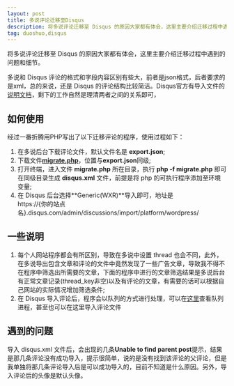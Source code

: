 ```yaml
---
layout: post
title: 多说评论迁移至Disqus
description: 将多说评论迁移至 Disqus 的原因大家都有体会，这里主要介绍迁移过程中遇到的问题和细节。
tag: duoshuo,disqus
---
```


将多说评论迁移至 Disqus 的原因大家都有体会，这里主要介绍迁移过程中遇到的问题和细节。

多说和 Disqus 评论的格式和字段内容区别有些大，前者是json格式，后者要求的是xml，总的来说，还是 Disqus 的评论结构比较简洁。Disqus官方有导入文件的<a href="https://help.disqus.com/customer/en/portal/articles/472150-custom-xml-import-format" target="_blank">说明文档</a>，剩下的工作自然是理清两者之间的关系即可，

## 如何使用

经过一番折腾用PHP写出了以下迁移评论的程序，使用过程如下：

1. 在多说后台下载评论文件，默认文件名是 **export.json**;
2. 下载文件<a href="{{ site.url }}/assets/migrate.php">**migrate.php**</a>，位置与**export.json**同级;
3. 打开终端，进入文件 **migrate.php** 所在目录，执行 **php -f migrate.php** 即可在同级目录生成 **disqus.xml** 文件，前提是将 php 的可执行程序添加至环境变量;
4. 在 Disqus 后台选择**Generic(WXR)**导入即可，地址是<br />https://{你的站点名}.disqus.com/admin/discussions/import/platform/wordpress/

## 一些说明

1. 每个人网站程序都会有所区别，导致在多说中设置 thread 也会不同，此外，在多说导出包含文章和评论的文件中竟然发现了一些广告文章，导致我不得不在程序中筛选出所需要的文章，下面的程序中进行的文章筛选结果是多说后台有正常文章记录(thread_key非空)以及有评论的文章，有需要的话可以根据自己网站的实际情况增加筛选条件;
2. 在 Disqus 导入评论后，程序会以队列的方式进行处理，可以在<a href="https://import.disqus.com/" target="_blank">这里</a>查看队列进程，甚至也可以在这里导入评论文件

## 遇到的问题

导入 disqus.xml 文件后，会出现的几条**Unable to find parent post**提示，结果是那几条评论没有成功导入，提示很简单，说的是没有找到该评论的父评论，但是我单独将那几条评论导入后是可以成功导入的，目前不知道是什么原因。另外，导入评论后的头像是默认头像。
